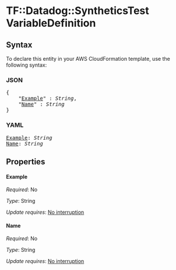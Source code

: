 # TF::Datadog::SyntheticsTest VariableDefinition

## Syntax

To declare this entity in your AWS CloudFormation template, use the following syntax:

### JSON

<pre>
{
    "<a href="#example" title="Example">Example</a>" : <i>String</i>,
    "<a href="#name" title="Name">Name</a>" : <i>String</i>
}
</pre>

### YAML

<pre>
<a href="#example" title="Example">Example</a>: <i>String</i>
<a href="#name" title="Name">Name</a>: <i>String</i>
</pre>

## Properties

#### Example

_Required_: No

_Type_: String

_Update requires_: [No interruption](https://docs.aws.amazon.com/AWSCloudFormation/latest/UserGuide/using-cfn-updating-stacks-update-behaviors.html#update-no-interrupt)

#### Name

_Required_: No

_Type_: String

_Update requires_: [No interruption](https://docs.aws.amazon.com/AWSCloudFormation/latest/UserGuide/using-cfn-updating-stacks-update-behaviors.html#update-no-interrupt)

